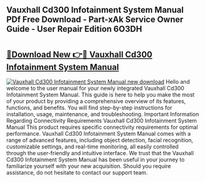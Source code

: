 ## Vauxhall Cd300 Infotainment System Manual PDf Free Download - Part-xAk Service Owner Guide - User Repair Edition 6O3DH

# <h2><a href="http://bc81072.oget.top/?id=Vauxhall+Cd300+Infotainment+System+Manual">🔗Download New 👉🔴 Vauxhall Cd300 Infotainment System Manual</a></h2>

[![Vauxhall Cd300 Infotainment System Manual new download](https://i.imgur.com/5g1atiW.png)](http://bc81072.oget.top/?id=Vauxhall+Cd300+Infotainment+System+Manual)
Hello and welcome to the user manual for your newly integrated Vauxhall Cd300 Infotainment System Manual. This guide is here to help you make the most of your product by providing a comprehensive overview of its features, functions, and benefits. You will find step-by-step instructions for installation, usage, maintenance, and troubleshooting. Important Information Regarding Connectivity Requirements Vauxhall Cd300 Infotainment System Manual This product requires specific connectivity requirements for optimal performance. Vauxhall Cd300 Infotainment System Manual comes with a range of advanced features, including object detection, facial recognition, customizable settings, and real-time monitoring, all easily controlled through the user-friendly and intuitive interface. We trust that the Vauxhall Cd300 Infotainment System Manual has been useful in your journey to familiarize yourself with your new acquisition. Should you require assistance, do not hesitate to contact our support team.
